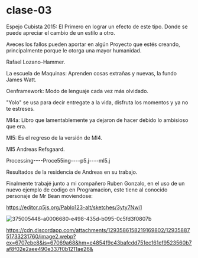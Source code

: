 # clase-03

Espejo Cubista 2015: El Primero en lograr un efecto de este tipo. Donde se puede apreciar el cambio de un estilo a otro.

Aveces los fallos pueden aportar en algún Proyecto que estés creando, principalmente porque le otorga una mayor humanidad.

Rafael Lozano-Hammer.

La escuela de Maquinas: Aprenden cosas extrañas y nuevas, la fundo James Watt. 

Oenframework: Modo de lenguaje cada vez más olvidado.

"Yolo" se usa para decir entregate a la vida, disfruta los momentos y ya no te estreses.

Ml4a: Libro que lamentablemente ya dejaron de hacer debido lo ambisioso que era.

Ml5: Es el regreso de la versión de Ml4.

Ml5 Andreas Refsgaard.

Processing----Proce55ing----p5.j----ml5.j

Resultados de la residencia de Andreas en su trabajo.

Finalmente trabajé junto a mi compañero Ruben Gonzalo, en el uso de un nuevo ejemplo de codigo en Programacion, este tiene al conocido personaje de Mr Bean moviendose:

https://editor.p5js.org/Pablo123-alt/sketches/3yty7Nwi1

![375005448-a0006680-e498-435d-b095-0c5fd3f0807b](https://github.com/user-attachments/assets/857ab041-393f-4111-83ac-7ef0f741ca78)

https://cdn.discordapp.com/attachments/1293586158219169802/1293588751733231760/image2.webp?ex=6707ebe8&is=67069a68&hm=e4854f9c43bafcdd751ec161ef9523560b7af8f02e2aee490e337f0b1211ae26&
